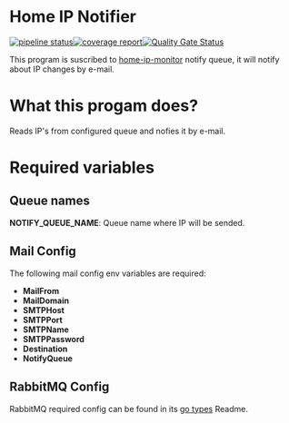 # Home IP Notifier

[![pipeline status](https://git.windmaker.net/a-castellano/home-ip-notifier/badges/master/pipeline.svg)](https://git.windmaker.net/a-castellano/home-ip-notifier/pipelines)[![coverage report](https://git.windmaker.net/a-castellano/home-ip-notifier/badges/master/coverage.svg)](https://a-castellano.gitpages.windmaker.net/home-ip-notifier/coverage.html)[![Quality Gate Status](https://sonarqube.windmaker.net/api/project_badges/measure?project=a-castellano_home-ip-notifier_c4da9a70-dcc5-4ef5-8425-3f91b0d7526d&metric=alert_status&token=sqb_efd83d3e4b6a20b336f469385f469e63fdab1fc3)](https://sonarqube.windmaker.net/dashboard?id=a-castellano_home-ip-notifier_c4da9a70-dcc5-4ef5-8425-3f91b0d7526d)

This program is suscribed to [home-ip-monitor](https://git.windmaker.net/a-castellano/home-ip-monitor) notify queue, it will notify about IP changes by e-mail.

# What this progam does?

Reads IP's from configured queue and nofies it by e-mail.

# Required variables

## Queue names

**NOTIFY_QUEUE_NAME**: Queue name where IP will be sended.

## Mail Config

The following mail config env variables are required:

- **MailFrom**
- **MailDomain**
- **SMTPHost**
- **SMTPPort**
- **SMTPName**
- **SMTPPassword**
- **Destination**
- **NotifyQueue**

## RabbitMQ Config

RabbitMQ required config can be found in its [go types](https://git.windmaker.net/a-castellano/go-types/-/tree/master/rabbitmq?ref_type=heads) Readme.
